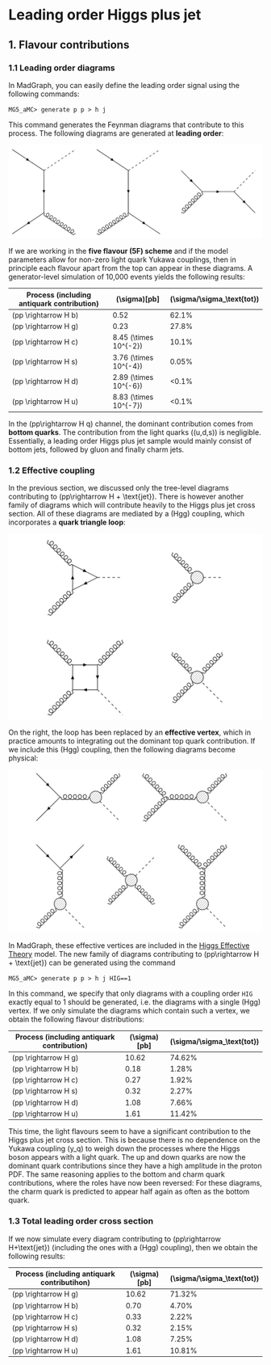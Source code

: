 # Leading order Higgs plus jet

## 1. Flavour contributions

### 1.1 Leading order diagrams

In MadGraph, you can easily define the leading order signal using the following commands:
```shell
MG5_aMC> generate p p > h j
```
This command generates the Feynman diagrams that contribute to this process. The following diagrams are generated at **leading order**:

![Leading order Higgs plus jet diagrams.](images/HPlusJet_LO_Diagrams.png)

If we are working in the **five flavour (5F) scheme** and if the model parameters allow for non-zero light quark Yukawa couplings, then in principle each flavour apart from the top can appear in these diagrams. A generator-level simulation of 10,000 events yields the following results:

Process (including antiquark contribution) | \(\sigma\)[pb] | \(\sigma/\sigma_\text{tot}\) |
------------------------------------------ | -------------- | ---------------------------- |
\(pp \rightarrow H b\)                     | 0.52           | 62.1%                        |
\(pp \rightarrow H g\)                     | 0.23           | 27.8%                        |
\(pp \rightarrow H c\)                     | 8.45 \(\times 10^{-2}\)| 10.1%                |
\(pp \rightarrow H s\)                     | 3.76 \(\times 10^{-4}\)| 0.05%                |
\(pp \rightarrow H d\)                     | 2.89 \(\times 10^{-6}\)| <0.1%                |
\(pp \rightarrow H u\)                     | 8.83 \(\times 10^{-7}\)| <0.1%                |

In the \(pp\rightarrow H q\) channel, the dominant contribution comes from **bottom quarks**. The contribution from the light quarks (\(u,d,s\)) is negligible. Essentially, a leading order Higgs plus jet sample would mainly consist of bottom jets, followed by gluon and finally charm jets.

### 1.2 Effective coupling

In the previous section, we discussed only the tree-level diagrams contributing to \(pp\rightarrow H + \text{jet}\). There is however another family of diagrams which will contribute heavily to the Higgs plus jet cross section. All of these diagrams are mediated by a \(Hgg\) coupling, which incorporates a **quark triangle loop**:

![Higgs-gluon-gluon coupling](images/Hgg_Coupling.png)

On the right, the loop has been replaced by an **effective vertex**, which in practice amounts to integrating out the dominant top quark contribution. If we include this \(Hgg\) coupling, then the following diagrams become physical:

![Diagrams including the Hgg vertex](images/Hgg_Diagrams.png)

In MadGraph, these effective vertices are included in the [Higgs Effective Theory](https://feynrules.irmp.ucl.ac.be/wiki/HiggsEffectiveTheory) model. The new family of diagrams contributing to \(pp\rightarrow H + \text{jet}\) can be generated using the command
```shell
MG5_aMC> generate p p > h j HIG==1
```
In this command, we specify that only diagrams with a coupling order `HIG` exactly equal to 1 should be generated, i.e. the diagrams with a single \(Hgg\) vertex. If we only simulate the diagrams which contain such a vertex, we obtain the following flavour distributions:

Process (including antiquark contribution)| \(\sigma\)[pb] | \(\sigma/\sigma_\text{tot}\) | 
----------------------------------------- | -------------- | ---------------------------- |
\(pp \rightarrow H g\)                    | 10.62          | 74.62%                       |
\(pp \rightarrow H b\)                    | 0.18           | 1.28%                        |
\(pp \rightarrow H c\)                    | 0.27           | 1.92%                        |
\(pp \rightarrow H s\)                    | 0.32           | 2.27%                        |
\(pp \rightarrow H d\)                    | 1.08           | 7.66%                        |
\(pp \rightarrow H u\)                    | 1.61           | 11.42%                       |

This time, the light flavours seem to have a significant contribution to the Higgs plus jet cross section. This is because there is no dependence on the Yukawa coupling \(y_q\) to weigh down the processes where the Higgs boson appears with a light quark. The up and down quarks are now the dominant quark contributions since they have a high amplitude in the proton PDF. The same reasoning applies to the bottom and charm quark contributions, where the roles have now been reversed: For these diagrams, the charm quark is predicted to appear half again as often as the bottom quark.

### 1.3 Total leading order cross section

If we now simulate every diagram contributing to \(pp\rightarrow H+\text{jet}\) (including the ones with a \(Hgg\) coupling), then we obtain the following results:

Process (including antiquark contributihon)| \(\sigma\)[pb] | \(\sigma/\sigma_\text{tot}\) | 
----------------------------------------- | -------------- | ---------------------------- |
\(pp \rightarrow H g\)                    | 10.62          | 71.32%                       |
\(pp \rightarrow H b\)                    | 0.70           | 4.70%                        |
\(pp \rightarrow H c\)                    | 0.33           | 2.22%                        |
\(pp \rightarrow H s\)                    | 0.32           | 2.15%                        |
\(pp \rightarrow H d\)                    | 1.08           | 7.25%                        |
\(pp \rightarrow H u\)                    | 1.61           | 10.81%                       |
